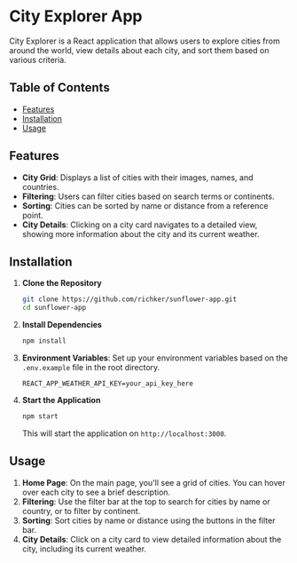# City Explorer App

City Explorer is a React application that allows users to explore cities from around the world, view details about each city, and sort them based on various criteria.

## Table of Contents

- [Features](#features)
- [Installation](#installation)
- [Usage](#usage)

## Features

- **City Grid**: Displays a list of cities with their images, names, and countries.
- **Filtering**: Users can filter cities based on search terms or continents.
- **Sorting**: Cities can be sorted by name or distance from a reference point.
- **City Details**: Clicking on a city card navigates to a detailed view, showing more information about the city and its current weather.

## Installation

1. **Clone the Repository**

   ```bash
   git clone https://github.com/richker/sunflower-app.git
   cd sunflower-app
   ```

2. **Install Dependencies**

   ```bash
   npm install
   ```

3. **Environment Variables**: Set up your environment variables based on the `.env.example` file in the root directory.

   ```env
   REACT_APP_WEATHER_API_KEY=your_api_key_here
   ```

4. **Start the Application**

   ```bash
   npm start
   ```

   This will start the application on `http://localhost:3000`.

## Usage

1. **Home Page**: On the main page, you'll see a grid of cities. You can hover over each city to see a brief description.
2. **Filtering**: Use the filter bar at the top to search for cities by name or country, or to filter by continent.
3. **Sorting**: Sort cities by name or distance using the buttons in the filter bar.
4. **City Details**: Click on a city card to view detailed information about the city, including its current weather.
